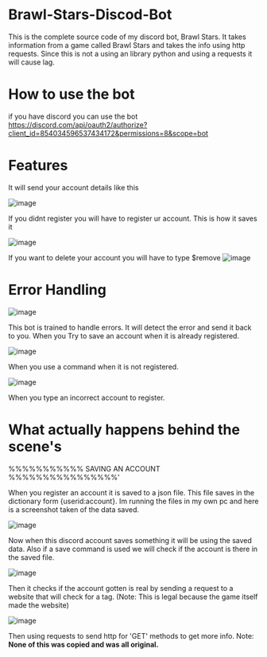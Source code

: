 # Brawl-Stars-Discod-Bot
This is the complete source code of my discord bot, Brawl Stars. It takes information from a game called Brawl Stars and takes the info using http requests. Since this is not a using an library python and using a requests it will cause lag.

# How to use the bot
if you have discord you can use the bot
https://discord.com/api/oauth2/authorize?client_id=854034596537434172&permissions=8&scope=bot

# Features
It will send your account details
like this

![image](https://user-images.githubusercontent.com/83785340/122415207-c579bb00-cf98-11eb-893c-ab600ede4e3c.png) 

If you didnt register you will have to register ur account.
This is how it saves it

![image](https://user-images.githubusercontent.com/83785340/122415939-5f416800-cf99-11eb-8728-6731462e8dd0.png)


If you want to delete your account you will have to type $remove
![image](https://user-images.githubusercontent.com/83785340/122415725-35884100-cf99-11eb-90a9-2b4d59f4da45.png)

# Error Handling

![image](https://user-images.githubusercontent.com/83785340/122416310-adef0200-cf99-11eb-8591-6387b74c4b97.png)

This bot is trained to handle errors. It will detect the error and send it back to you. When you Try to save an account when it is already registered.

![image](https://user-images.githubusercontent.com/83785340/122416526-dd9e0a00-cf99-11eb-8493-6adb67e388b5.png)

When you use a command when it is not registered.

![image](https://user-images.githubusercontent.com/83785340/122416864-205fe200-cf9a-11eb-8d2f-a17c6a8f56cd.png)

When you type an incorrect account to register.

# What actually happens behind the scene's

%%%%%%%%%%% SAVING AN ACCOUNT %%%%%%%%%%%%%%%%'

When you register an account it is saved to a json file. This file saves in the dictionary form {userid:account}.
Im running the files in my own pc and here is a screenshot taken of the data saved.


![image](https://user-images.githubusercontent.com/83785340/122417655-b431ae00-cf9a-11eb-94f0-a65a021ca97a.png)

Now when this discord account saves something it will be using the saved data. Also if a save command is used we will check
if the account is there in the saved file.


![image](https://user-images.githubusercontent.com/83785340/122418208-19859f00-cf9b-11eb-8e8e-97584a98deae.png)

Then it checks if the account gotten is real by sending a request to a website that will check for a tag. (Note: This is legal because the game itself made the website)

![image](https://user-images.githubusercontent.com/83785340/122420057-6f0e7b80-cf9c-11eb-93d2-2e772ee81189.png)

Then using requests to send http for 'GET' methods to get more info.
Note: **None of this was copied and was all original.** 
